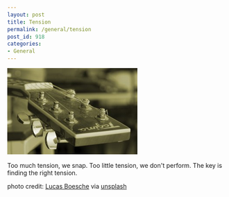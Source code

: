```yaml
---
layout: post
title: Tension
permalink: /general/tension
post_id: 918
categories:
- General
---
```


[![Picture of guitar strings tensioned](/images/unsplash_52580ca759efe_1-300x199.jpg)](http://666a658c624a3c03a6b2-25cda059d975d2f318c03e90bcf17c40.r92.cf1.rackcdn.com/unsplash_52580ca759efe_1.JPG)

Too much tension, we snap.
Too little tension, we don't perform.
The key is finding the right tension.

photo credit:
[Lucas Boesche](http://facebook.com/lucasboesche) via
[unsplash](http://unsplash.com/)
